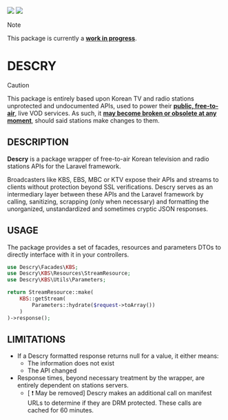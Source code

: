 <p>
    <img src=https://img.shields.io/badge/PHP-8.3-%237A86B8?logo=php&logoColor=FFF />
    <img src=https://img.shields.io/badge/Laravel-11-%23FF2D20?logo=laravel&logoColor=FFF />
</p>

> [!NOTE]
> This package is currently a <ins>__work in progress__</ins>.

# __DESCRY__

> [!CAUTION]
> This package is entirely based upon Korean TV and radio stations unprotected and undocumented APIs, used to power their <ins>__public, free-to-air__</ins>, live VOD services. As such, it <ins>__may become broken or obsolete at any moment__</ins>, should said stations make changes to them.

## __DESCRIPTION__

__Descry__ is a package wrapper of free-to-air Korean television and radio stations APIs for the Laravel framework.

Broadcasters like KBS, EBS, MBC or KTV expose their APIs and streams to clients without protection beyond SSL verifications. Descry serves as an intermediary layer between these APIs and the Laravel framework by calling, sanitizing, scrapping (only when necessary) and formatting the unorganized, unstandardized and sometimes cryptic JSON responses.

## __USAGE__

The package provides a set of facades, resources and parameters DTOs to directly interface with it in your controllers.

```php
use Descry\Facades\KBS;
use Descry\KBS\Resources\StreamResource;
use Descry\KBS\Utils\Parameters;

return StreamResource::make(
    KBS::getStream(
        Parameters::hydrate($request->toArray())
    )
)->response();
```

## __LIMITATIONS__
- If a Descry formatted response returns null for a value, it either means:
    - The information does not exist
    - The API changed
- Response times, beyond necessary treatment by the wrapper, are entirely dependent on stations servers.
    - [ :exclamation: May be removed] Descry makes an additional call on manifest URLs to determine if they are DRM protected. These calls are cached for 60 minutes.
